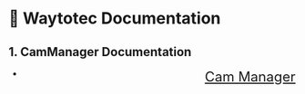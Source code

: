 # 📖 Waytotec Documentation
## 1. CamManager Documentation
* <a href="https://waytotec.github.io/Documentation/" target="_blank" style="float:right; font-size:24px;">Cam Manager</a>

  
